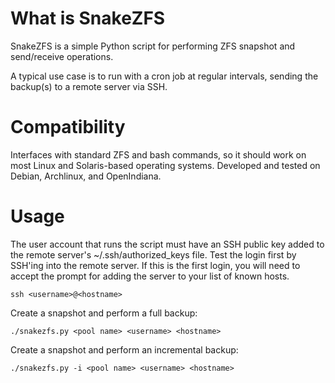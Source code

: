What is SnakeZFS
================
SnakeZFS is a simple Python script for performing ZFS snapshot and send/receive 
operations.

A typical use case is to run with a cron job at regular intervals, sending
the backup(s) to a remote server via SSH.

Compatibility
=============
Interfaces with standard ZFS and bash commands, so it should work on most Linux 
and Solaris-based operating systems. Developed and tested on Debian, Archlinux, 
and OpenIndiana.

Usage
=====
The user account that runs the script must have an SSH public key added
to the remote server's ~/.ssh/authorized\_keys file. Test the login first by
SSH'ing into the remote server. If this is the first login, you will need to
accept the prompt for adding the server to your list of known hosts.

`ssh <username>@<hostname>`

Create a snapshot and perform a full backup:

`./snakezfs.py <pool name> <username> <hostname>`

Create a snapshot and perform an incremental backup:

`./snakezfs.py -i <pool name> <username> <hostname>`
